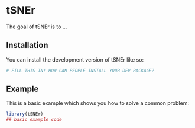 
# tSNEr

<!-- badges: start -->
<!-- badges: end -->

The goal of tSNEr is to ...

## Installation

You can install the development version of tSNEr like so:

``` r
# FILL THIS IN! HOW CAN PEOPLE INSTALL YOUR DEV PACKAGE?
```

## Example

This is a basic example which shows you how to solve a common problem:

``` r
library(tSNEr)
## basic example code
```


